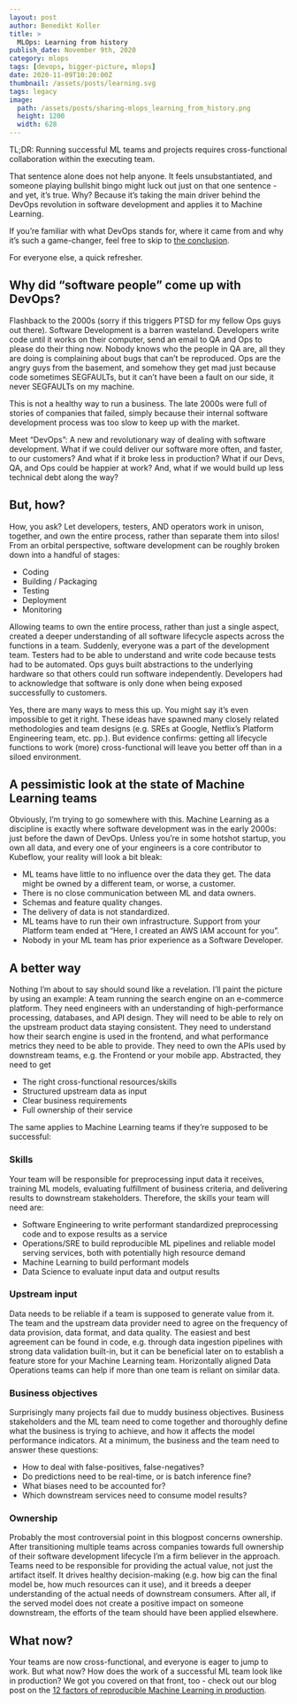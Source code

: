 ```yaml
---
layout: post
author: Benedikt Koller
title: >
  MLOps: Learning from history
publish_date: November 9th, 2020
category: mlops
tags: [devops, bigger-picture, mlops]
date: 2020-11-09T10:20:00Z
thumbnail: /assets/posts/learning.svg
tags: legacy
image:
  path: /assets/posts/sharing-mlops_learning_from_history.png
  height: 1200
  width: 628
---
```


TL;DR: Running successful ML teams and projects requires cross-functional collaboration within the executing team.

That sentence alone does not help anyone. It feels unsubstantiated, and someone playing bullshit bingo might luck out just on that one sentence - and yet, it’s true. Why? Because it’s taking the main driver behind the DevOps revolution in software development and applies it to Machine Learning.

If you’re familiar with what DevOps stands for, where it came from and why it’s such a game-changer, feel free to skip to [the conclusion](#a-better-way).

For everyone else, a quick refresher.

## Why did “software people” come up with DevOps?

Flashback to the 2000s (sorry if this triggers PTSD for my fellow Ops guys out there). Software Development is a barren wasteland. Developers write code until it works on their computer, send an email to QA and Ops to please do their thing now. Nobody knows who the people in QA are, all they are doing is complaining about bugs that can’t be reproduced. Ops are the angry guys from the basement, and somehow they get mad just because code sometimes SEGFAULTs, but it can’t have been a fault on our side, it never SEGFAULTs on my machine.

This is not a healthy way to run a business. The late 2000s were full of stories of companies that failed, simply because their internal software development process was too slow to keep up with the market.

Meet “DevOps”: A new and revolutionary way of dealing with software development. What if we could deliver our software more often, and faster, to our customers? And what if it broke less in production? What if our Devs, QA, and Ops could be happier at work? And, what if we would build up less technical debt along the way?

## But, how?

How, you ask? Let developers, testers, AND operators work in unison, together, and own the entire process, rather than separate them into silos!
From an orbital perspective, software development can be roughly broken down into a handful of stages:

- Coding
- Building / Packaging
- Testing
- Deployment
- Monitoring

Allowing teams to own the entire process, rather than just a single aspect, created a deeper understanding of all software lifecycle aspects across the functions in a team. Suddenly, everyone was a part of the development team. Testers had to be able to understand and write code because tests had to be automated. Ops guys built abstractions to the underlying hardware so that others could run software independently. Developers had to acknowledge that software is only done when being exposed successfully to customers.

Yes, there are many ways to mess this up. You might say it’s even impossible to get it right. These ideas have spawned many closely related methodologies and team designs (e.g. SREs at Google, Netflix’s Platform Engineering team, etc. pp.). But evidence confirms: getting all lifecycle functions to work (more) cross-functional will leave you better off than in a siloed environment.

## A pessimistic look at the state of Machine Learning teams

Obviously, I’m trying to go somewhere with this. Machine Learning as a discipline is exactly where software development was in the early 2000s: just before the dawn of DevOps. Unless you’re in some hotshot startup, you own all data, and every one of your engineers is a core contributor to Kubeflow, your reality will look a bit bleak:

- ML teams have little to no influence over the data they get. The data might be owned by a different team, or worse, a customer.
- There is no close communication between ML and data owners.
- Schemas and feature quality changes.
- The delivery of data is not standardized.
- ML teams have to run their own infrastructure. Support from your Platform team ended at “Here, I created an AWS IAM account for you”.
- Nobody in your ML team has prior experience as a Software Developer.

## A better way

Nothing I’m about to say should sound like a revelation. I’ll paint the picture by using an example: A team running the search engine on an e-commerce platform. They need engineers with an understanding of high-performance processing, databases, and API design. They will need to be able to rely on the upstream product data staying consistent. They need to understand how their search engine is used in the frontend, and what performance metrics they need to be able to provide. They need to own the APIs used by downstream teams, e.g. the Frontend or your mobile app. Abstracted, they need to get

- The right cross-functional resources/skills
- Structured upstream data as input
- Clear business requirements
- Full ownership of their service

The same applies to Machine Learning teams if they’re supposed to be successful:

### Skills

Your team will be responsible for preprocessing input data it receives, training ML models, evaluating fulfillment of business criteria, and delivering results to downstream stakeholders. Therefore, the skills your team will need are:

- Software Engineering to write performant standardized preprocessing code and to expose results as a service
- Operations/SRE to build reproducible ML pipelines and reliable model serving services, both with potentially high resource demand
- Machine Learning to build performant models
- Data Science to evaluate input data and output results

### Upstream input

Data needs to be reliable if a team is supposed to generate value from it. The team and the upstream data provider need to agree on the frequency of data provision, data format, and data quality. The easiest and best agreement can be found in code, e.g. through data ingestion pipelines with strong data validation built-in, but it can be beneficial later on to establish a feature store for your Machine Learning team. Horizontally aligned Data Operations teams can help if more than one team is reliant on similar data.

### Business objectives

Surprisingly many projects fail due to muddy business objectives. Business stakeholders and the ML team need to come together and thoroughly define what the business is trying to achieve, and how it affects the model performance indicators. At a minimum, the business and the team need to answer these questions:

- How to deal with false-positives, false-negatives?
- Do predictions need to be real-time, or is batch inference fine?
- What biases need to be accounted for?
- Which downstream services need to consume model results?

### Ownership

Probably the most controversial point in this blogpost concerns ownership. After transitioning multiple teams across companies towards full ownership of their software development lifecycle I’m a firm believer in the approach. Teams need to be responsible for providing the actual value, not just the artifact itself. It drives healthy decision-making (e.g. how big can the final model be, how much resources can it use), and it breeds a deeper understanding of the actual needs of downstream consumers. After all, if the served model does not create a positive impact on someone downstream, the efforts of the team should have been applied elsewhere.

## What now?

Your teams are now cross-functional, and everyone is eager to jump to work. But what now? How does the work of a successful ML team look like in production? We got you covered on that front, too - check out our blog post on the [12 factors of reproducible Machine Learning in production](https://blog.zenml.io/12-factors-of-ml-in-production/).
